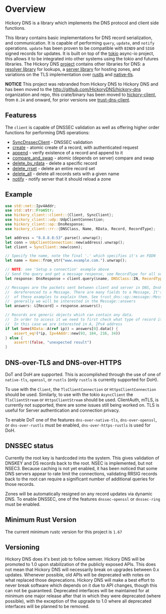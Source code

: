 # Overview

Hickory DNS is a library which implements the DNS protocol and client side functions.

This library contains basic implementations for DNS record serialization, and communication. It is capable of performing `query`, `update`, and `notify` operations. `update` has been proven to be compatible with `BIND9` and `SIG0` signed records for updates. It is built on top of the [tokio](https://tokio.rs) async-io project, this allows it to be integrated into other systems using the tokio and futures libraries. The Hickory DNS [project](https://github.com/bluejekyll/trust-dns) contains other libraries for DNS: a [resolver library](https://crates.io/crates/hickory-resolver) for lookups, a [server library](https://crates.io/crates/trust-dns) for hosting zones, and variations on the TLS implementation over [rustls](https://crates.io/crates/trust-dns-rustls) and [native-tls](https://crates.io/crates/trust-dns-native-tls).

**NOTICE** This project was rebranded from Hickory DNS to Hickory DNS and has been moved to the http://github.com/HickoryDNS/hickory-dns organization and repo, this crate/binary has been moved to [hickory-client](https://crates.io/crates/hickory-client), from `0.24` and onward, for prior versions see [trust-dns-client](https://crates.io/crates/trust-dns-client).

## Featuress

The `client` is capable of DNSSEC validation as well as offering higher order functions for performing DNS operations:

- [SyncDnssecClient](https://docs.rs/trust-dns-client/latest/trust_dns_client/client/struct.SyncDnssecClient.html) - DNSSEC validation
- [create](https://docs.rs/trust-dns-client/latest/trust_dns_client/client/trait.Client.html#method.create) - atomic create of a record, with authenticated request
- [append](https://docs.rs/trust-dns-client/latest/trust_dns_client/client/trait.Client.html#method.append) - verify existence of a record and append to it
- [compare_and_swap](https://docs.rs/trust-dns-client/latest/trust_dns_client/client/trait.Client.html#method.compare_and_swap) - atomic (depends on server) compare and swap
- [delete_by_rdata](https://docs.rs/trust-dns-client/latest/trust_dns_client/client/trait.Client.html#method.delete_by_rdata) - delete a specific record
- [delete_rrset](https://docs.rs/trust-dns-client/latest/trust_dns_client/client/trait.Client.html#method.delete_rrset) - delete an entire record set
- [delete_all](https://docs.rs/trust-dns-client/latest/trust_dns_client/client/trait.Client.html#method.delete_all) - delete all records sets with a given name
- [notify](https://docs.rs/trust-dns-client/latest/trust_dns_client/client/trait.Client.html#method.notify) - notify server that it should reload a zone

## Example

```rust
use std::net::Ipv4Addr;
use std::str::FromStr;
use hickory_client::client::{Client, SyncClient};
use hickory_client::udp::UdpClientConnection;
use hickory_client::op::DnsResponse;
use hickory_client::rr::{DNSClass, Name, RData, Record, RecordType};

let address = "8.8.8.8:53".parse().unwrap();
let conn = UdpClientConnection::new(address).unwrap();
let client = SyncClient::new(conn);

// Specify the name, note the final '.' which specifies it's an FQDN
let name = Name::from_str("www.example.com.").unwrap();

// NOTE: see 'Setup a connection' example above
// Send the query and get a message response, see RecordType for all supported options
let response: DnsResponse = client.query(&name, DNSClass::IN, RecordType::A).unwrap();

// Messages are the packets sent between client and server in DNS, DnsResonse's can be
//  dereferenced to a Message. There are many fields to a Message, It's beyond the scope
//  of these examples to explain them. See trust_dns::op::message::Message for more details.
//  generally we will be interested in the Message::answers
let answers: &[Record] = response.answers();

// Records are generic objects which can contain any data.
//  In order to access it we need to first check what type of record it is
//  In this case we are interested in A, IPv4 address
if let Some(RData::A(ref ip)) = answers[0].data() {
    assert_eq!(*ip, Ipv4Addr::new(93, 184, 216, 34))
} else {
    assert!(false, "unexpected result")
}
```

## DNS-over-TLS and DNS-over-HTTPS

DoT and DoH are supported. This is accomplished through the use of one of `native-tls`, `openssl`, or `rustls` (only `rustls` is currently supported for DoH).

To use with the `Client`, the `TlsClientConnection` or `HttpsClientConnection` should be used. Similarly, to use with the tokio `AsyncClient` the `TlsClientStream` or `HttpsClientStream` should be used. ClientAuth, mTLS, is currently not supported, there are some issues still being worked on. TLS is useful for Server authentication and connection privacy.

To enable DoT one of the features `dns-over-native-tls`, `dns-over-openssl`, or `dns-over-rustls` must be enabled, `dns-over-https-rustls` is used for DoH.

## DNSSEC status

Currently the root key is hardcoded into the system. This gives validation of
DNSKEY and DS records back to the root. NSEC is implemented, but not NSEC3.
Because caching is not yet enabled, it has been noticed that some DNS servers
appear to rate limit the connections, validating RRSIG records back to the root
can require a significant number of additional queries for those records.

Zones will be automatically resigned on any record updates via dynamic DNS. To enable DNSSEC, one of the features `dnssec-openssl` or `dnssec-ring` must be enabled.

## Minimum Rust Version

The current minimum rustc version for this project is `1.67`

## Versioning

Hickory DNS does it's best job to follow semver. Hickory DNS will be promoted to 1.0 upon stabilization of the publicly exposed APIs. This does not mean that Hickory DNS will necessarily break on upgrades between 0.x updates. Whenever possible, old APIs will be deprecated with notes on what replaced those deprecations. Hickory DNS will make a best effort to never break software which depends on it due to API changes, though this can not be guaranteed. Deprecated interfaces will be maintained for at minimum one major release after that in which they were deprecated (where possible), with the exception of the upgrade to 1.0 where all deprecated interfaces will be planned to be removed.
